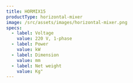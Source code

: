 ```yaml
---
title: HORMIX15
productType: horizontal-mixer
image: /src/assets/images/horizontal-mixer.png
specs:
  - label: Voltage
    value: 220 V, 1-phase
  - label: Power
    value: kW
  - label: Dimension
    value: mm
  - label: Net weight
    value: Kg"
---
```

